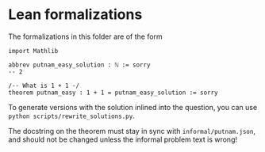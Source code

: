 # Lean formalizations

The formalizations in this folder are of the form
```lean
import Mathlib

abbrev putnam_easy_solution : ℕ := sorry
-- 2

/-- What is 1 + 1 -/
theorem putnam_easy : 1 + 1 = putnam_easy_solution := sorry
```

To generate versions with the solution inlined into the question, you can use `python scripts/rewrite_solutions.py`.

The docstring on the theorem must stay in sync with `informal/putnam.json`,
and should not be changed unless the informal problem text is wrong!
